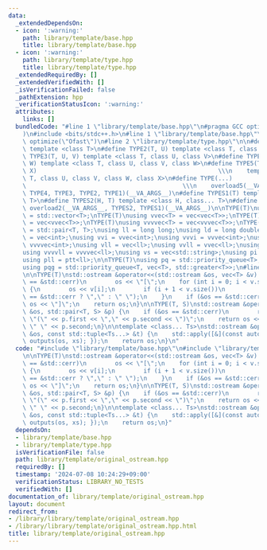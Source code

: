 ```yaml
---
data:
  _extendedDependsOn:
  - icon: ':warning:'
    path: library/template/base.hpp
    title: library/template/base.hpp
  - icon: ':warning:'
    path: library/template/type.hpp
    title: library/template/type.hpp
  _extendedRequiredBy: []
  _extendedVerifiedWith: []
  _isVerificationFailed: false
  _pathExtension: hpp
  _verificationStatusIcon: ':warning:'
  attributes:
    links: []
  bundledCode: "#line 1 \"library/template/base.hpp\"\n#pragma GCC optimize(\"Ofast\"\
    )\n#include <bits/stdc++.h>\n#line 1 \"library/template/base.hpp\"\n#pragma GCC\
    \ optimize(\"Ofast\")\n#line 2 \"library/template/type.hpp\"\n\n#define TYPE1(T)\
    \ template <class T>\n#define TYPE2(T, U) template <class T, class U>\n#define\
    \ TYPE3(T, U, V) template <class T, class U, class V>\n#define TYPE4(T, U, V,\
    \ W) template <class T, class U, class V, class W>\n#define TYPE5(T, U, V, W,\
    \ X)                                                   \\\n    template <class\
    \ T, class U, class V, class W, class X>\n#define TYPE(...)                  \
    \                                            \\\n    overload5(__VA_ARGS__, TYPE5,\
    \ TYPE4, TYPE3, TYPE2, TYPE1)(__VA_ARGS__)\n#define TYPES1(T) template <class...\
    \ T>\n#define TYPES2(H, T) template <class H, class... T>\n#define TYPES(...)\
    \ overload2(__VA_ARGS__, TYPES2, TYPES1)(__VA_ARGS__)\n\nTYPE(T)\nusing vec<T>\
    \ = std::vector<T>;\nTYPE(T)\nusing vvec<T> = vec<vec<T>>;\nTYPE(T)\nusing vvvec<T>\
    \ = vec<vvec<T>>;\nTYPE(T)\nusing vvvvec<T> = vec<vvvec<T>>;\nTYPE(T)\nusing ptt<T>\
    \ = std::pair<T, T>;\nusing ll = long long;\nusing ld = long double;\nusing vi\
    \ = vec<int>;\nusing vvi = vvec<int>;\nusing vvvi = vvvec<int>;\nusing vvvvi =\
    \ vvvvec<int>;\nusing vll = vec<ll>;\nusing vvll = vvec<ll>;\nusing vvvll = vvvec<ll>;\n\
    using vvvvll = vvvvec<ll>;\nusing vs = vec<std::string>;\nusing pi = ptt<int>;\n\
    using pll = ptt<ll>;\n\nTYPE(T)\nusing pq = std::priority_queue<T>;\nTYPE(T)\n\
    using pqg = std::priority_queue<T, vec<T>, std::greater<T>>;\n#line 3 \"library/template/original_ostream.hpp\"\
    \n\nTYPE(T)\nstd::ostream &operator<<(std::ostream &os, vec<T> &v) {\n    if (&os\
    \ == &std::cerr)\n        os << \"[\";\n    for (int i = 0; i < v.size(); i++)\
    \ {\n        os << v[i];\n        if (i + 1 < v.size())\n            os << (&os\
    \ == &std::cerr ? \",\" : \" \");\n    }\n    if (&os == &std::cerr)\n       \
    \ os << \"]\";\n    return os;\n}\n\nTYPE(T, S)\nstd::ostream &operator<<(std::ostream\
    \ &os, std::pair<T, S> &p) {\n    if (&os == &std::cerr)\n        return os <<\
    \ \"(\" << p.first << \",\" << p.second << \")\";\n    return os << p.first <<\
    \ \" \" << p.second;\n}\n\ntemplate <class... Ts>\nstd::ostream &operator<<(std::ostream\
    \ &os, const std::tuple<Ts...> &t) {\n    std::apply([&](const auto &...xs) {\
    \ outputs(os, xs); });\n    return os;\n}\n"
  code: "#include \"library/template/base.hpp\"\n#include \"library/template/type.hpp\"\
    \n\nTYPE(T)\nstd::ostream &operator<<(std::ostream &os, vec<T> &v) {\n    if (&os\
    \ == &std::cerr)\n        os << \"[\";\n    for (int i = 0; i < v.size(); i++)\
    \ {\n        os << v[i];\n        if (i + 1 < v.size())\n            os << (&os\
    \ == &std::cerr ? \",\" : \" \");\n    }\n    if (&os == &std::cerr)\n       \
    \ os << \"]\";\n    return os;\n}\n\nTYPE(T, S)\nstd::ostream &operator<<(std::ostream\
    \ &os, std::pair<T, S> &p) {\n    if (&os == &std::cerr)\n        return os <<\
    \ \"(\" << p.first << \",\" << p.second << \")\";\n    return os << p.first <<\
    \ \" \" << p.second;\n}\n\ntemplate <class... Ts>\nstd::ostream &operator<<(std::ostream\
    \ &os, const std::tuple<Ts...> &t) {\n    std::apply([&](const auto &...xs) {\
    \ outputs(os, xs); });\n    return os;\n}"
  dependsOn:
  - library/template/base.hpp
  - library/template/type.hpp
  isVerificationFile: false
  path: library/template/original_ostream.hpp
  requiredBy: []
  timestamp: '2024-07-08 10:24:29+09:00'
  verificationStatus: LIBRARY_NO_TESTS
  verifiedWith: []
documentation_of: library/template/original_ostream.hpp
layout: document
redirect_from:
- /library/library/template/original_ostream.hpp
- /library/library/template/original_ostream.hpp.html
title: library/template/original_ostream.hpp
---
```

